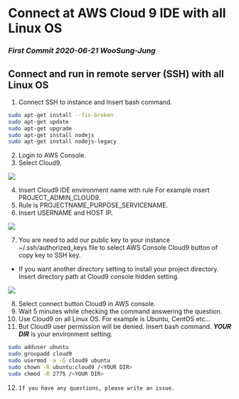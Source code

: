 # Connect at AWS Cloud 9 IDE with all  Linux OS

### ***First Commit 2020-06-21 WooSung-Jung***

## Connect and run in remote server (SSH) with all  Linux OS
1. Connect SSH to instance and Insert bash command.
```bash
sudo apt-get install --fix-broken 
sudo apt-get update
sudo apt-get upgrade
sudo apt-get install nodejs
sudo apt-get install nodejs-legacy
```
2. Login to AWS Console.
3. Select Cloud9.
   
<img src="https://raw.githubusercontent.com/WooSung-Jung/Connect-AWS-Cloud9-Linux/master/%EC%8A%A4%ED%81%AC%EB%A6%B0%EC%83%B7%202020-06-10%20%EC%98%A4%EC%A0%84%2010.16.48.png">

4. Insert Cloud9 IDE environment name with rule For example insert PROJECT_ADMIN_CLOUD9.
5. Rule is PROJECTNAME_PURPOSE_SERVICENAME.
6. Insert USERNAME and HOST IP.

<img src="https://raw.githubusercontent.com/WooSung-Jung/Connect-AWS-Cloud9-Linux/master/%EC%8A%A4%ED%81%AC%EB%A6%B0%EC%83%B7%202020-06-10%20%EC%98%A4%EC%A0%84%2010.33.44.png">

7. You are need to add our public key to your instance ~/.ssh/authorized_keys file to select AWS Console Cloud9 button of copy key to SSH key.
-  If you want another directory setting to install your project directory. Insert directory path at Cloud9 console hidden setting.

<img src="https://raw.githubusercontent.com/WooSung-Jung/Connect-AWS-Cloud9-Linux/master/%EC%8A%A4%ED%81%AC%EB%A6%B0%EC%83%B7%202020-06-10%20%EC%98%A4%EC%A0%84%2010.33.55.png">

8. Select connect button Cloud9 in AWS console.
9.  Wait 5 minutes while checking the command answering the question.
10. Use Cloud9 on all  Linux OS. For example is Ubuntu, CentOS etc...
11. But Cloud9 user permission will be denied. Insert bash command. ***YOUR DIR*** is your environment setting.

```bash
sudo adduser ubuntu
sudo groupadd cloud9
sudo usermod -a -G cloud9 ubuntu
sudo chown -R ubuntu:cloud9 /<YOUR DIR>
sudo chmod -R 2775 /<YOUR DIR>
```
12.     If you have any questions, please write an issue.
